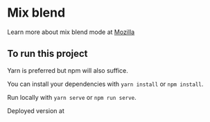 # Mix blend

Learn more about mix blend mode at
[Mozilla](https://developer.mozilla.org/en-US/docs/Web/CSS/mix-blend-mode)

## To run this project

Yarn is preferred but npm will also suffice.

You can install your dependencies with `yarn install` or `npm install`.

Run locally with `yarn serve` or `npm run serve`.

Deployed version at
